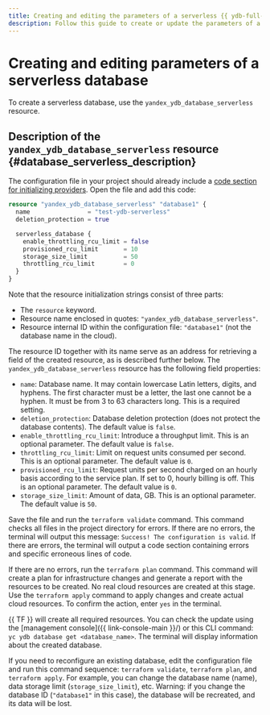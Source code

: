 ```yaml
---
title: Creating and editing the parameters of a serverless {{ ydb-full-name }} database
description: Follow this guide to create or update the parameters of a serverless {{ ydb-full-name }} database.
---
```


# Creating and editing parameters of a serverless database

To create a serverless database, use the `yandex_ydb_database_serverless` resource.

## Description of the `yandex_ydb_database_serverless` resource {#database_serverless_description}

The configuration file in your project should already include a [code section for initializing providers](./configure.md). Open the file and add this code:

```tf
resource "yandex_ydb_database_serverless" "database1" {
  name                = "test-ydb-serverless"
  deletion_protection = true

  serverless_database {
    enable_throttling_rcu_limit = false
    provisioned_rcu_limit       = 10
    storage_size_limit          = 50
    throttling_rcu_limit        = 0
  }
}
```

Note that the resource initialization strings consist of three parts: 
* The `resource` keyword.
* Resource name enclosed in quotes: `"yandex_ydb_database_serverless"`.
* Resource internal ID within the configuration file: `"database1"` (not the database name in the cloud).

The resource ID together with its name serve as an address for retrieving a field of the created resource, as is described further below. The `yandex_ydb_database_serverless` resource has the following field properties:
* `name`: Database name. It may contain lowercase Latin letters, digits, and hyphens. The first character must be a letter, the last one cannot be a hyphen. It must be from 3 to 63 characters long. This is a required setting. 
* `deletion_protection`: Database deletion protection (does not protect the database contents). The default value is `false`.
* `enable_throttling_rcu_limit`: Introduce a throughput limit. This is an optional parameter. The default value is `false`.
* `throttling_rcu_limit`: Limit on request units consumed per second. This is an optional parameter. The default value is `0`.
* `provisioned_rcu_limit`: Request units per second charged on an hourly basis according to the service plan. If set to 0, hourly billing is off. This is an optional parameter. The default value is `0`.
* `storage_size_limit`: Amount of data, GB. This is an optional parameter. The default value is `50`.

Save the file and run the `terraform validate` command. This command checks all files in the project directory for errors. If there are no errors, the terminal will output this message: `Success! The configuration is valid`. If there are errors, the terminal will output a code section containing errors and specific erroneous lines of code. 

If there are no errors, run the `terraform plan` command. This command will create a plan for infrastructure changes and generate a report with the resources to be created. No real cloud resources are created at this stage. Use the `terraform apply` command to apply changes and create actual cloud resources. To confirm the action, enter `yes` in the terminal.

{{ TF }} will create all required resources. You can check the update using the [management console]({{ link-console-main }}/) or this CLI command: `yc ydb database get <database_name>`. The terminal will display information about the created database.

If you need to reconfigure an existing database, edit the configuration file and run this command sequence: `terraform validate`, `terraform plan`, and `terraform apply`. For example, you can change the database name (name), data storage limit (`storage_size_limit`), etc. Warning: if you change the database ID (`"database1"` in this case), the database will be recreated, and its data will be lost.